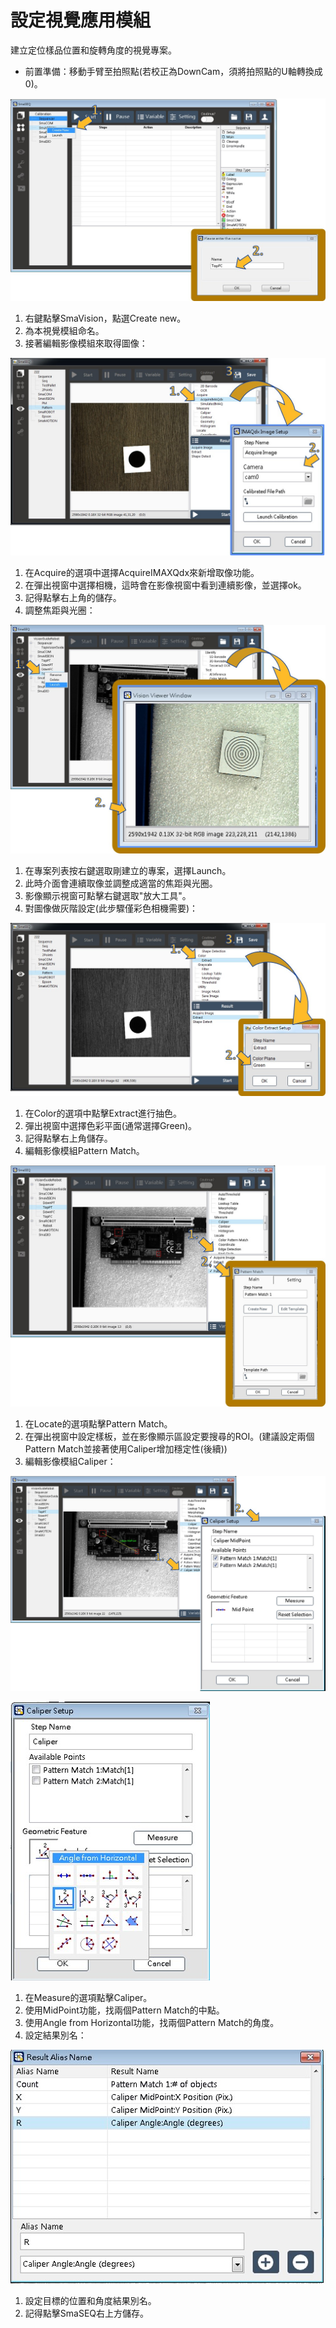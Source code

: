 # 設定視覺應用模組

建立定位樣品位置和旋轉角度的視覺專案。

* 前置準備：移動手臂至拍照點\(若校正為DownCam，須將拍照點的U軸轉換成0\)。

![&#x5EFA;&#x7ACB;&#x5F71;&#x50CF;&#x6A21;&#x7D44;](../../../.gitbook/assets/jian-li-ying-xiang-mo-zu.jpg)

1. 右鍵點擊SmaVision，點選Create new。
2. 為本視覺模組命名。
3. 接著編輯影像模組來取得圖像：

![&#x7DE8;&#x8F2F;&#x5F71;&#x50CF;&#x6A21;&#x7D44;\_&#x53D6;&#x50CF;](../../../.gitbook/assets/bian-ji-ying-xiang-mo-zu.jpg)

1. 在Acquire的選項中選擇AcquireIMAXQdx來新增取像功能。
2. 在彈出視窗中選擇相機，這時會在影像視窗中看到連續影像，並選擇ok。
3. 記得點擊右上角的儲存。
4. 調整焦距與光圈：

![&#x8ABF;&#x6574;&#x76F8;&#x6A5F;&#x7126;&#x8DDD;&#x8207;&#x5149;&#x5708;&#x8A2D;&#x5B9A;](../../../.gitbook/assets/diao-zheng-jiao-ju-yu-guang-quan.jpg)

1. 在專案列表按右鍵選取剛建立的專案，選擇Launch。
2. 此時介面會連續取像並調整成適當的焦距與光圈。
3. 影像顯示視窗可點擊右鍵選取"放大工具"。
4. 對圖像做灰階設定\(此步驟僅彩色相機需要\)：

![&#x7070;&#x968E;&#x62BD;&#x8272;&#x8A2D;&#x5B9A;](../../../.gitbook/assets/hui-jie-chou-se.jpg)

1. 在Color的選項中點擊Extract進行抽色。
2. 彈出視窗中選擇色彩平面\(通常選擇Green\)。
3. 記得點擊右上角儲存。
4. 編輯影像模組Pattern Match。

![Pattern Match&#x8A2D;&#x5B9A;](../../../.gitbook/assets/patten-match-she-ding.jpg)

1. 在Locate的選項點擊Pattern Match。
2. 在彈出視窗中設定樣板，並在影像顯示區設定要搜尋的ROI。\(建議設定兩個Pattern Match並接著使用Caliper增加穩定性\(後續\)\)
3. 編輯影像模組Caliper：

![Caliper MidPoint&#x8A2D;&#x5B9A;](../../../.gitbook/assets/caliper-she-ding-1.jpg)

![Caliper Angle from Horizontal &#x8A2D;&#x5B9A;](../../../.gitbook/assets/caliper-she-ding-2.jpg)

1. 在Measure的選項點擊Caliper。
2. 使用MidPoint功能，找兩個Pattern Match的中點。
3. 使用Angle from Horizontal功能，找兩個Pattern Match的角度。
4. 設定結果別名：

![Pattern Match&#x7D50;&#x679C;&#x5225;&#x540D;](../../../.gitbook/assets/patternmatch-jie-guo-bie-ming.jpg)

1. 設定目標的位置和角度結果別名。
2. 記得點擊SmaSEQ右上方儲存。

